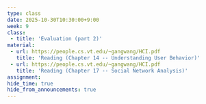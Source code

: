 ```yaml
---
type: class
date: 2025-10-30T10:30:00+9:00
week: 9
class:
 - title: 'Evaluation (part 2)'
material:
 - url: https://people.cs.vt.edu/~gangwang/HCI.pdf
   title: 'Reading (Chapter 14 -- Understanding User Behavior)'
 - url: https://people.cs.vt.edu/~gangwang/HCI.pdf
   title: 'Reading (Chapter 17 -- Social Network Analysis)'
assignment:
hide_time: true
hide_from_announcements: true
---
```

